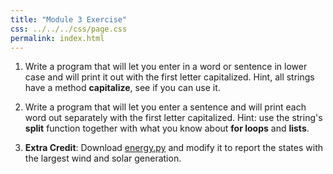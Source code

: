 ```yaml
---
title: "Module 3 Exercise"
css: ../../../css/page.css
permalink: index.html
---
```


1. Write a program that will let you enter in a word or sentence in lower case 
   and will print it out with the first letter capitalized. Hint, all 
   strings have a method **capitalize**, see if you can use it.

2. Write a program that will let you enter a sentence and will print each word
   out separately with the first letter capitalized. Hint: use the string's
   **split** function together with what you know about **for loops** and
   **lists**.

3. **Extra Credit**: Download [energy.py](energy.py) and modify it to
   report the states with the largest wind and solar generation.
